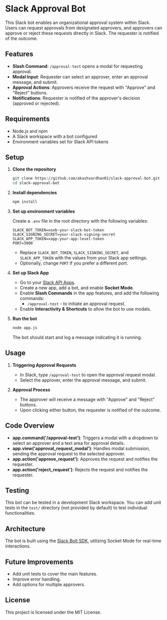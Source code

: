 
# Slack Approval Bot

This Slack bot enables an organizational approval system within Slack. Users can request approvals from designated approvers, and approvers can approve or reject these requests directly in Slack. The requester is notified of the outcome.

## Features
- **Slash Command**: `/approval-test` opens a modal for requesting approval.
- **Modal Input**: Requester can select an approver, enter an approval message, and submit.
- **Approval Actions**: Approvers receive the request with "Approve" and "Reject" buttons.
- **Notifications**: Requester is notified of the approver's decision (approved or rejected).

## Requirements
- Node.js and npm
- A Slack workspace with a bot configured
- Environment variables set for Slack API tokens

## Setup

1. **Clone the repository**
   ```bash
   git clone https://github.com/akashvardhan02/slack-approval-bot.git
   cd slack-approval-bot
   ```

2. **Install dependencies**
   ```bash
   npm install
   ```

3. **Set up environment variables**

   Create a `.env` file in the root directory with the following variables:
   ```plaintext
   SLACK_BOT_TOKEN=xoxb-your-slack-bot-token
   SLACK_SIGNING_SECRET=your-slack-signing-secret
   SLACK_APP_TOKEN=xapp-your-app-level-token
   PORT=3000
   ```

   - Replace `SLACK_BOT_TOKEN`, `SLACK_SIGNING_SECRET`, and `SLACK_APP_TOKEN` with the values from your Slack app settings.
   - Optionally, change `PORT` if you prefer a different port.

4. **Set up Slack App**
   - Go to your [Slack API Apps](https://api.slack.com/apps).
   - Create a new app, add a bot, and enable **Socket Mode**.
   - Enable **Slash Commands** in the app features, and add the following commands:
     - `/approval-test` - to initiate an approval request.
   - Enable **Interactivity & Shortcuts** to allow the bot to use modals.

5. **Run the bot**
   ```bash
   node app.js
   ```

   The bot should start and log a message indicating it is running.

## Usage

1. **Triggering Approval Requests**
   - In Slack, type `/approval-test` to open the approval request modal.
   - Select the approver, enter the approval message, and submit.

2. **Approval Process**
   - The approver will receive a message with "Approve" and "Reject" buttons.
   - Upon clicking either button, the requester is notified of the outcome.

## Code Overview

- **app.command('/approval-test')**: Triggers a modal with a dropdown to select an approver and a text area for approval details.
- **app.view('approval_request_modal')**: Handles modal submission, sending the approval request to the selected approver.
- **app.action('approve_request')**: Approves the request and notifies the requester.
- **app.action('reject_request')**: Rejects the request and notifies the requester.

## Testing

This bot can be tested in a development Slack workspace. You can add unit tests in the `test/` directory (not provided by default) to test individual functionalities.

## Architecture

The bot is built using the [Slack Bolt SDK](https://slack.dev/bolt-js/), utilizing Socket Mode for real-time interactions.

## Future Improvements
- Add unit tests to cover the main features.
- Improve error handling.
- Add options for multiple approvers.

## License
This project is licensed under the MIT License.
```

